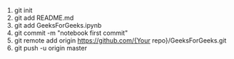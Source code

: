 1. git init
2. git add README.md  
3. git add GeeksForGeeks.ipynb
4. git commit -m "notebook first commit" 
5. git remote add origin https://github.com/{Your repo}/GeeksForGeeks.git 
6. git push -u origin master
